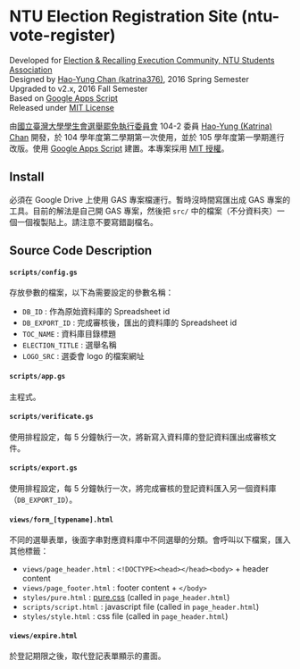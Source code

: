 # NTU Election Registration Site (ntu-vote-register)
Developed for [Election &amp; Recalling Execution Community, NTU Students Association](https://vote.ntustudents.org/)  
Designed by [Hao-Yung Chan (katrina376)](https://github.com/katrina376/), 2016 Spring Semester  
Upgraded to v2.x, 2016 Fall Semester  
Based on [Google Apps Script](https://developers.google.com/apps-script/)  
Released under [MIT License](https://github.com/katrina376/ntu-vote-register/blob/master/LICENSE)

由[國立臺灣大學學生會選舉罷免執行委員會](https://vote.ntustudents.org/) 104-2 委員 [Hao-Yung (Katrina) Chan](https://github.com/katrina376/) 開發，於 104 學年度第二學期第一次使用，並於 105 學年度第一學期進行改版。使用 [Google Apps Script](https://developers.google.com/apps-script/) 建置。本專案採用 [MIT 授權](https://github.com/katrina376/ntu-vote-register/blob/master/LICENSE)。

## Install
必須在 Google Drive 上使用 GAS 專案檔運行。暫時沒時間寫匯出成 GAS 專案的工具。目前的解法是自己開 GAS 專案，然後把 `src/` 中的檔案（不分資料夾）一個一個複製貼上。請注意不要寫錯副檔名。

## Source Code Description
#### `scripts/config.gs`
存放參數的檔案，以下為需要設定的參數名稱：
+ `DB_ID` : 作為原始資料庫的 Spreadsheet id
+ `DB_EXPORT_ID` : 完成審核後，匯出的資料庫的 Spreadsheet id
+ `TOC_NAME` : 資料庫目錄標題
+ `ELECTION_TITLE` : 選舉名稱
+ `LOGO_SRC` : 選委會 logo 的檔案網址

#### `scripts/app.gs`
主程式。

#### `scripts/verificate.gs`
使用排程設定，每 5 分鐘執行一次，將新寫入資料庫的登記資料匯出成審核文件。  

#### `scripts/export.gs`
使用排程設定，每 5 分鐘執行一次，將完成審核的登記資料匯入另一個資料庫（`DB_EXPORT_ID`）。

#### `views/form_[typename].html`
不同的選舉表單，後面字串對應資料庫中不同選舉的分類。會呼叫以下檔案，匯入其他標籤：
+ `views/page_header.html` : `<!DOCTYPE><head></head><body>` + header content  
+ `views/page_footer.html` : footer content + `</body>`
+ `styles/pure.html` : [pure.css](http://purecss.io) (called in `page_header.html`)  
+ `scripts/script.html` : javascript file (called in `page_header.html`)  
+ `styles/style.html` : css file (called in `page_header.html`)  

#### `views/expire.html`
於登記期限之後，取代登記表單顯示的畫面。
